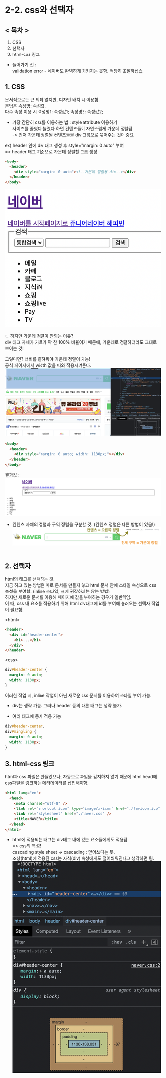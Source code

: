 # 2-2. css와 선택자

## < 목차 >

1. CSS
1. 선택자
1. html-css 링크 <br/>

+ 들어가기 전 :<br/>
validation error - 네이버도 완벽하게 지키지는 못함. 적당히 조절하십쇼

## 1. CSS

문서적으로는 큰 의미 없지만, 디자인 배치 시 이용함.<br/>
문법은 속성명: 속성값. <br/>
다수 속성 이용 시 속성명1: 속성값1; 속성명2: 속성값2;<br/>

- 가장 간단히 css를 이용하는 법 : style attribute 이용하기<br/>
사이즈를 줄였다 늘렸다 하면 컨텐츠들이 자연스럽게 가운데 정렬됨<br/>
-> 먼저 가운데 정렬될 컨텐츠들을 div 그룹으로 묶어주는 것이 중요

ex) header 안에 div 태그 생성 후 style="margin: 0 auto" 부여<br/> => header 태그 기준으로 가운데 정렬할 그룹 생성

```html
<body>
  <header>
    <div style="margin: 0 auto"><!--가운데 정렬용 div--></div>
  </header>
</body>
```
<img src="../pic/16-Nov-2021/16-Nov-2021_1.png">

ㄴ 하지만 가운데 정렬이 안되는 이유?<br/>
div 태그 자체가 가로가 꽉 찬 100% 비율이기 때문에, 가운데로 정렬하더라도 그대로 보이는 것!<br/>

그렇다면? 너비를 좁혀줘야 가운데 정렬이 가능!<br/>
공식 페이지에서 width 값을 따와 적용시켜준다.
<img src="../pic/16-Nov-2021/16-Nov-2021_2.png">


```html
<body>
  <header>
    <div style="margin: 0 auto; width: 1130px;"></div>
  </header>
</body>
```
결과값 : 
<img src="../pic/16-Nov-2021/16-Nov-2021_3.png"> <br/>

- 컨텐츠 자체의 정렬과 구역 정렬을 구분할 것.
  (컨텐츠 정렬은 다른 방법이 있음!)
  <img src="../pic/16-Nov-2021/16-Nov-2021_4.png"> <br/><br/>

## 2. 선택자

html의 태그를 선택하는 것.<br/>
지금 하고 있는 방법은 따로 문서를 만들지 않고 html 문서 안에 스타일 속성으로 css 속성을 부여함. (inline 스타일, 크게 권장하지는 않는 방법) <br/>
하지만 새로운 문서를 이용해 페이지에 값을 부여하는 경우가 일반적임. <br/>
이 때, css 내 요소를 적용하기 위해 html div태그에 id를 부여해 불러오는 선택자 작업이 필요함. <br/>

&lt;html&gt;

```html
<header>
  <div id="header-center">
    <h1>...</h1>
  </div>
</header>
```

&lt;css&gt;

```css
div#header-center {
  margin: 0 auto;
  width: 1130px;
}
```

이러한 작업 시, inline 작업이 아닌 새로운 css 문서를 이용하여 스타일 부여 가능. <br/>

- div는 생략 가능. 그러나 header 등의 다른 태그는 생략 불가. <br/>

- 여러 태그에 동시 적용 가능

```css
div#header-center,
div#mingling {
  margin: 0 auto;
  width: 1130px;
}
```

## 3. html-css 링크

html과 css 파일은 만들었으나, 자동으로 파일을 감지하지 않기 때문에 html head에 css파일을 링크하는 메타데이터를 삽입해야함.

```html
<html lang="en">
  <head>
    <meta charset="utf-8" />
    <link rel="shortcut icon" type="image/x-icon" href="./favicon.ico" />
    <link rel="stylesheet" href="./naver.css" />
    <title>NAVER</title>
  </head>
</html>
```

+ html에 적용되는 태그는 div태그 내에 있는 요소들에게도 적용됨<br/>
=> css의 특성!<br/>
cascading style sheet -> cascading : 덮어쓰다는 뜻.<br/>
조상(html)에 적용된 css는 자식(div) 속성에게도 덮어씌워진다고 생각하면 됨.<br/>
<img src="../pic/16-Nov-2021/16-Nov-2021_5.png"> <br/><br/>